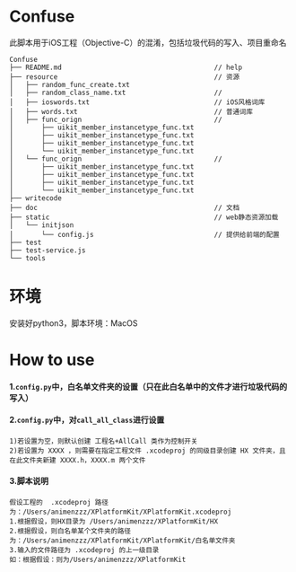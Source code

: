 # Confuse
此脚本用于iOS工程（Objective-C）的混淆，包括垃圾代码的写入、项目重命名

```
Confuse
├── README.md                                      // help
├── resource                                       // 资源
│   ├── random_func_create.txt
│   ├── random_class_name.txt                      //
│   ├── ioswords.txt                               // iOS风格词库
│   ├── words.txt                                  // 普通词库
│   ├── func_orign                                 // 
│       ├── uikit_member_instancetype_func.txt
│       ├── uikit_member_instancetype_func.txt
│       ├── uikit_member_instancetype_func.txt
│       └── uikit_member_instancetype_func.txt
│   └── func_orign                                 // 
│       ├── uikit_member_instancetype_func.txt
│       ├── uikit_member_instancetype_func.txt
│       ├── uikit_member_instancetype_func.txt
│       └── uikit_member_instancetype_func.txt
├── writecode
├── doc                                            // 文档
├── static                                         // web静态资源加载
│   └── initjson
│       └── config.js                              // 提供给前端的配置
├── test
├── test-service.js
└── tools
```

# 环境
安装好python3，脚本环境：MacOS

# How to use
#### 1.```config.py```中，白名单文件夹的设置（只在此白名单中的文件才进行垃圾代码的写入）
#### 2.```config.py```中，对```call_all_class```进行设置
	1)若设置为空，则默认创建 工程名+AllCall 类作为控制开关
	2)若设置为 XXXX ，则需要在指定工程文件 .xcodeproj 的同级目录创建 HX 文件夹，且在此文件夹新建 XXXX.h，XXXX.m 两个文件
  
#### 3.脚本说明
	假设工程的  .xcodeproj 路径为：/Users/animenzzz/XPlatformKit/XPlatformKit.xcodeproj
	1.根据假设，则HX目录为 /Users/animenzzz/XPlatformKit/HX
	2.根据假设，则白名单某个文件夹的路径为：/Users/animenzzz/XPlatformKit/XPlatformKit/白名单文件夹
	3.输入的文件路径为 .xcodeproj 的上一级目录
	如：根据假设：则为/Users/animenzzz/XPlatformKit
